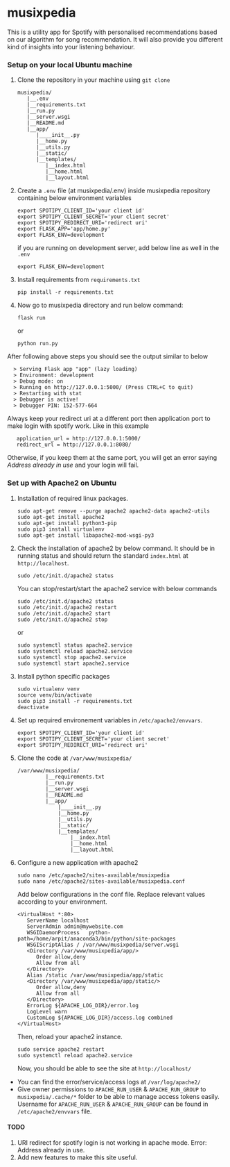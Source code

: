 # musixpedia

This is a utility app for Spotify with personalised recommendations based on our algorithm for song recommendation.
It will also provide you different kind of insights into your listening behaviour.

### Setup on your local Ubuntu machine
1. Clone the repository in your machine using `git clone`
   ```buildoutcfg
   musixpedia/
      |__.env
      |__requirements.txt
      |__run.py
      |__server.wsgi
      |__README.md
      |__app/
         |____init__.py
         |__home.py
         |__utils.py
         |__static/
         |__templates/
            |__index.html
            |__home.html
            |__layout.html
   ```
2. Create a `.env` file (at musixpedia/.env) inside musixpedia repository containing below environment variables
   ```buildoutcfg
   export SPOTIPY_CLIENT_ID='your client id'
   export SPOTIPY_CLIENT_SECRET='your client secret'
   export SPOTIPY_REDIRECT_URI='redirect uri'
   export FLASK_APP='app/home.py'
   export FLASK_ENV=development
   ```
   if you are running on development server, add below line as well in the `.env`
   ```buildoutcfg
   export FLASK_ENV=development
   ```
3. Install requirements from `requirements.txt`
   ```buildoutcfg
   pip install -r requirements.txt
   ```
4. Now go to musixpedia directory and run below command:
    ```buildoutcfg
    flask run
    ```
    or
    ```buildoutcfg
    python run.py
    ```
   
After following above steps you should see the output similar to below

      > Serving Flask app "app" (lazy loading)
      > Environment: development
      > Debug mode: on
      > Running on http://127.0.0.1:5000/ (Press CTRL+C to quit)
      > Restarting with stat
      > Debugger is active!
      > Debugger PIN: 152-577-664

Always keep your redirect uri at a different port then application port to make login with spotify work. Like in this example
```buildoutcfg
   application_url = http://127.0.0.1:5000/
   redirect_url = http://127.0.0.1:8080/
```
Otherwise, if you keep them at the same port, you will get an error saying _Address already in use_ and your login will fail.

### Set up with Apache2 on Ubuntu
1. Installation of required linux packages.
   ```commandline
   sudo apt-get remove --purge apache2 apache2-data apache2-utils
   sudo apt-get install apache2
   sudo apt-get install python3-pip
   sudo pip3 install virtualenv
   sudo apt-get install libapache2-mod-wsgi-py3
   ```
2. Check the installation of apache2 by below command. It should be in running status and should return the standard `index.html` at `http://localhost`.
   ```commandline
   sudo /etc/init.d/apache2 status
   ```
   You can stop/restart/start the apache2 service with below commands
   ```commandline
   sudo /etc/init.d/apache2 status
   sudo /etc/init.d/apache2 restart
   sudo /etc/init.d/apache2 start
   sudo /etc/init.d/apache2 stop
   ```
   or 
   ```commandline
   sudo systemctl status apache2.service
   sudo systemctl reload apache2.service
   sudo systemctl stop apache2.service
   sudo systemctl start apache2.service
   ```
3. Install python specific packages
   ```commandline
   sudo virtualenv venv
   source venv/bin/activate
   sudo pip3 install -r requirements.txt
   deactivate
   ```
4. Set up required environement variables in `/etc/apache2/envvars`.
   ```commandline
   export SPOTIPY_CLIENT_ID='your client id'
   export SPOTIPY_CLIENT_SECRET='your client secret'
   export SPOTIPY_REDIRECT_URI='redirect uri'
   ```
5. Clone the code at `/var/www/musixpedia/`
   ```buildoutcfg
   /var/www/musixpedia/
            |__requirements.txt
            |__run.py
            |__server.wsgi
            |__README.md
            |__app/
                |____init__.py
                |__home.py
                |__utils.py
                |__static/
                |__templates/
                    |__index.html
                    |__home.html
                    |__layout.html
   ```
6. Configure a new application with apache2
   ```commandline
   sudo nano /etc/apache2/sites-available/musixpedia
   sudo nano /etc/apache2/sites-available/musixpedia.conf
   ```
   Add below configurations in the conf file. Replace relevant values according to your environment. 
   ```commandline
   <VirtualHost *:80>
      ServerName localhost
      ServerAdmin admin@mywebsite.com
      WSGIDaemonProcess   python-path=/home/arpit/anaconda3/bin/python/site-packages
      WSGIScriptAlias / /var/www/musixpedia/server.wsgi
      <Directory /var/www/musixpedia/app/>
         Order allow,deny
         Allow from all
      </Directory>
      Alias /static /var/www/musixpedia/app/static
      <Directory /var/www/musixpedia/app/static/>
         Order allow,deny
         Allow from all
      </Directory>
      ErrorLog ${APACHE_LOG_DIR}/error.log
      LogLevel warn
      CustomLog ${APACHE_LOG_DIR}/access.log combined
   </VirtualHost>
   ```
   Then, reload your apache2 instance.
   ```commandline
   sudo service apache2 restart
   sudo systemctl reload apache2.service
   ```
   Now, you should be able to see the site at `http://localhost/`
* You can find the error/service/access logs at `/var/log/apache2/`
* Give owner permissions to `APACHE_RUN_USER` & `APACHE_RUN_GROUP` to `musixpedia/.cache/*` folder to be able to manage access tokens easily. Username for `APACHE_RUN_USER` & `APACHE_RUN_GROUP` can be found in `/etc/apache2/envvars` file.

#### TODO
1. URI redirect for spotify login is not working in apache mode. Error: Address already in use.
2. Add new features to make this site useful.
